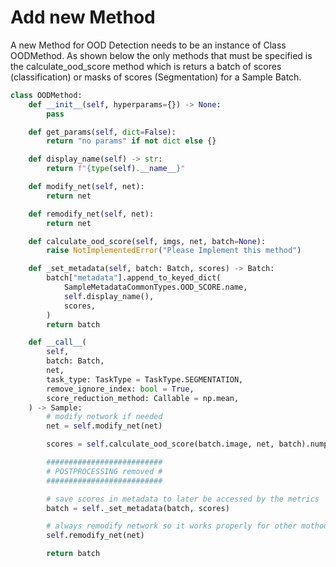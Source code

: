 
# Add new Method

A new Method for OOD Detection needs to be an instance of Class OODMethod. As shown below the only methods that must be specified is the calculate_ood_score method which is returs a batch of scores (classification) or masks of scores (Segmentation) for a Sample Batch.
```python
class OODMethod:
    def __init__(self, hyperparams={}) -> None:
        pass

    def get_params(self, dict=False):
        return "no params" if not dict else {}

    def display_name(self) -> str:
        return f"{type(self).__name__}"

    def modify_net(self, net):
        return net

    def remodify_net(self, net):
        return net

    def calculate_ood_score(self, imgs, net, batch=None):
        raise NotImplementedError("Please Implement this method")

    def _set_metadata(self, batch: Batch, scores) -> Batch:
        batch["metadata"].append_to_keyed_dict(
            SampleMetadataCommonTypes.OOD_SCORE.name,
            self.display_name(),
            scores,
        )
        return batch

    def __call__(
        self,
        batch: Batch,
        net,
        task_type: TaskType = TaskType.SEGMENTATION,
        remove_ignore_index: bool = True,
        score_reduction_method: Callable = np.mean,
    ) -> Sample:
        # modify network if needed
        net = self.modify_net(net)

        scores = self.calculate_ood_score(batch.image, net, batch).numpy()

        ##########################
        # POSTPROCESSING removed #
        ##########################

        # save scores in metadata to later be accessed by the metrics
        batch = self._set_metadata(batch, scores)

        # always remodify network so it works properly for other mothods
        self.remodify_net(net)

        return batch


```